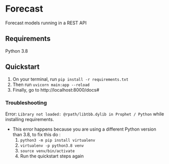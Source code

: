 # Forecast

Forecast models running in a REST API

## Requirements

Python 3.8

## Quickstart

1. On your terminal, run `pip install -r requirements.txt`
2. Then run `uvicorn main:app --reload`
3. Finally, go to http://localhost:8000/docs#

### Troubleshooting

Error: `Library not loaded: @rpath/libtbb.dylib in Prophet / Python` while installing requirements.

- This error happens because you are using a different Python version than 3.8, to fix this do :
  1. `python3 -m pip install virtualenv`
  2. `virtualenv -p python3.8 venv`
  3. `source venv/bin/activate`
  4. Run the quickstart steps again

